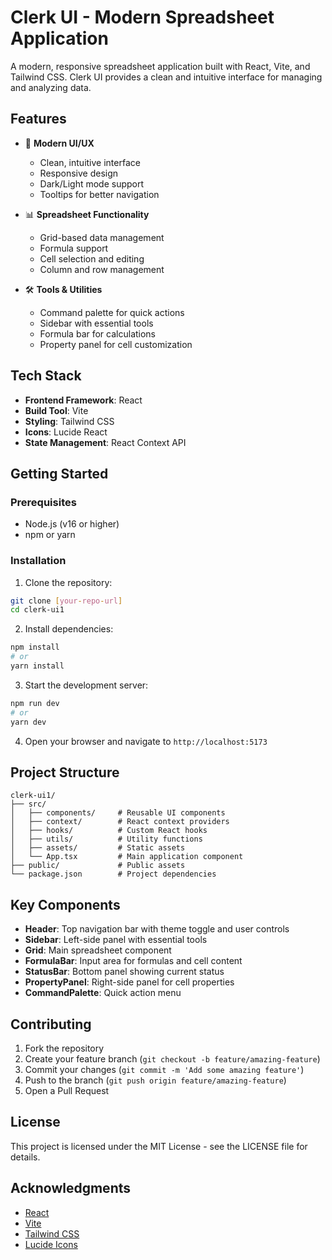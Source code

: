 # Clerk UI - Modern Spreadsheet Application

A modern, responsive spreadsheet application built with React, Vite, and Tailwind CSS. Clerk UI provides a clean and intuitive interface for managing and analyzing data.

## Features

- 🎨 **Modern UI/UX**
  - Clean, intuitive interface
  - Responsive design
  - Dark/Light mode support
  - Tooltips for better navigation

- 📊 **Spreadsheet Functionality**
  - Grid-based data management
  - Formula support
  - Cell selection and editing
  - Column and row management

- 🛠️ **Tools & Utilities**
  - Command palette for quick actions
  - Sidebar with essential tools
  - Formula bar for calculations
  - Property panel for cell customization

## Tech Stack

- **Frontend Framework**: React
- **Build Tool**: Vite
- **Styling**: Tailwind CSS
- **Icons**: Lucide React
- **State Management**: React Context API

## Getting Started

### Prerequisites

- Node.js (v16 or higher)
- npm or yarn

### Installation

1. Clone the repository:
```bash
git clone [your-repo-url]
cd clerk-ui1
```

2. Install dependencies:
```bash
npm install
# or
yarn install
```

3. Start the development server:
```bash
npm run dev
# or
yarn dev
```

4. Open your browser and navigate to `http://localhost:5173`

## Project Structure

```
clerk-ui1/
├── src/
│   ├── components/     # Reusable UI components
│   ├── context/        # React context providers
│   ├── hooks/          # Custom React hooks
│   ├── utils/          # Utility functions
│   ├── assets/         # Static assets
│   └── App.tsx         # Main application component
├── public/             # Public assets
└── package.json        # Project dependencies
```

## Key Components

- **Header**: Top navigation bar with theme toggle and user controls
- **Sidebar**: Left-side panel with essential tools
- **Grid**: Main spreadsheet component
- **FormulaBar**: Input area for formulas and cell content
- **StatusBar**: Bottom panel showing current status
- **PropertyPanel**: Right-side panel for cell properties
- **CommandPalette**: Quick action menu

## Contributing

1. Fork the repository
2. Create your feature branch (`git checkout -b feature/amazing-feature`)
3. Commit your changes (`git commit -m 'Add some amazing feature'`)
4. Push to the branch (`git push origin feature/amazing-feature`)
5. Open a Pull Request

## License

This project is licensed under the MIT License - see the LICENSE file for details.

## Acknowledgments

- [React](https://reactjs.org/)
- [Vite](https://vitejs.dev/)
- [Tailwind CSS](https://tailwindcss.com/)
- [Lucide Icons](https://lucide.dev/)
